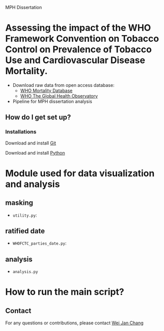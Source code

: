 MPH Dissertation
# Assessing the impact of the WHO Framework Convention on Tobacco Control on Prevalence of Tobacco Use and Cardiovascular Disease Mortality.


* Download raw data from open access database:
  * [WHO Mortality Database](https://platform.who.int/mortality/themes/theme-details/topics/topic-details/MDB/cardiovascular-diseases)
  * [WHO The Global Health Observatory](https://www.who.int/data/gho/data/themes/topics/sdg-target-3_a-tobacco-control)
* Pipeline for MPH dissertation analysis


## How do I get set up?
### Installations


Download and install [Git](https://git-scm.com/downloads)

Download and install [Python](https://www.python.org/downloads/)

Module used for data visualization and analysis
=====

## masking

- `utility.py`:

## ratified date

- `WHOFCTC_parties_date.py`: 

## analysis
- `analysis.py`

How to run the main script?
=====



## Contact

For any questions or contributions, please contact [Wei Jan Chang](mailto:weijan.chang@gmail.com)

